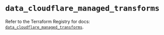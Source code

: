 # `data_cloudflare_managed_transforms`

Refer to the Terraform Registry for docs: [`data_cloudflare_managed_transforms`](https://registry.terraform.io/providers/cloudflare/cloudflare/5.8.2/docs/data-sources/managed_transforms).
